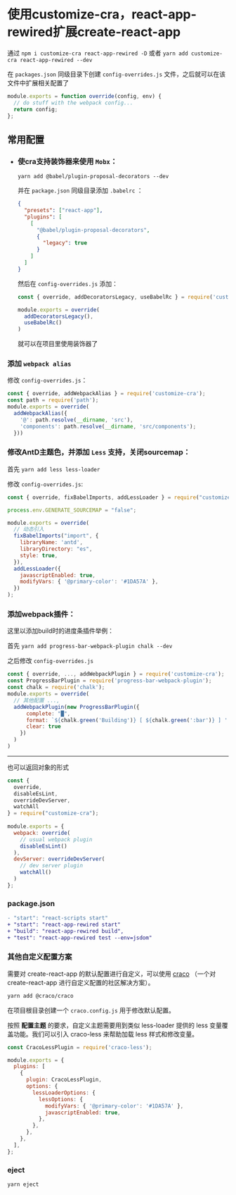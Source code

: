 # 使用customize-cra，react-app-rewired扩展create-react-app

通过 `npm i customize-cra react-app-rewired -D` 或者 `yarn add customize-cra react-app-rewired --dev`

在 `packages.json` 同级目录下创建 `config-overrides.js` 文件，之后就可以在该文件中扩展相关配置了

```js
module.exports = function override(config, env) {
  // do stuff with the webpack config...
  return config;
};
```



## 常用配置

- ### 使cra支持装饰器来使用 `Mobx`：

  `yarn add @babel/plugin-proposal-decorators --dev`

  并在 `package.json` 同级目录添加 `.babelrc` ：

  ```json
  {
    "presets": ["react-app"],
    "plugins": [
      [
        "@babel/plugin-proposal-decorators",
        {
          "legacy": true
        }
      ]
    ]
  }
  ```

  然后在 `config-overrides.js` 添加：

  ```javascript
  const { override, addDecoratorsLegacy, useBabelRc } = require('customize-cra');
  
  module.exports = override(
    addDecoratorsLegacy(),
    useBabelRc()
  )
  ```

  就可以在项目里使用装饰器了

### 添加 `webpack alias`

修改 `config-overrides.js`：

```javascript
const { override, addWebpackAlias } = require('customize-cra');
const path = require('path');
module.exports = override(
  addWebpackAlias({
    '@': path.resolve(__dirname, 'src'),
    'components': path.resolve(__dirname, 'src/components');
  }))
```

### 修改AntD主题色，并添加 `Less` 支持，关闭sourcemap：

首先 `yarn add less less-loader`

修改 `config-overrides.js`:

```javascript
const { override, fixBabelImports, addLessLoader } = require("customize-cra");

process.env.GENERATE_SOURCEMAP = "false";

module.exports = override(
  // 动态引入
  fixBabelImports("import", {
    libraryName: 'antd',
    libraryDirectory: "es",
    style: true,
  }),
  addLessLoader({
    javascriptEnabled: true,
    modifyVars: { '@primary-color': '#1DA57A' },
  })
);
```

### 添加webpack插件：

这里以添加build时的进度条插件举例：

首先 `yarn add progress-bar-webpack-plugin chalk --dev`

之后修改 `config-overrides.js`

```javascript
const { override, ..., addWebpackPlugin } = require('customize-cra');
const ProgressBarPlugin = require('progress-bar-webpack-plugin');
const chalk = require('chalk');
module.exports = override(
  // 其他配置 ...,
  addWebpackPlugin(new ProgressBarPlugin({
      complete: "█",
      format: `${chalk.green('Building')} [ ${chalk.green(':bar')} ] ':msg:' ${chalk.bold('(:percent)')}`,
      clear: true
    })
  )
)
```

------

也可以返回对象的形式

```js
const {
  override,
  disableEsLint,
  overrideDevServer,
  watchAll 
} = require("customize-cra");
 
module.exports = {
  webpack: override(
    // usual webpack plugin
    disableEsLint()
  ),
  devServer: overrideDevServer(
    // dev server plugin
    watchAll()
  )
};
```

### package.json

```diff
- "start": "react-scripts start"
+ "start": "react-app-rewired start"
+ "build": "react-app-rewired build",
+ "test": "react-app-rewired test --env=jsdom"
```

### 其他自定义配置方案

需要对 create-react-app 的默认配置进行自定义，可以使用 [craco](https://github.com/gsoft-inc/craco) （一个对 create-react-app 进行自定义配置的社区解决方案）。

```bash
yarn add @craco/craco
```

在项目根目录创建一个 `craco.config.js` 用于修改默认配置。

按照 **配置主题** 的要求，自定义主题需要用到类似 less-loader 提供的 less 变量覆盖功能。我们可以引入 craco-less 来帮助加载 less 样式和修改变量。

```js
const CracoLessPlugin = require('craco-less');

module.exports = {
  plugins: [
    {
      plugin: CracoLessPlugin,
      options: {
        lessLoaderOptions: {
          lessOptions: {
            modifyVars: { '@primary-color': '#1DA57A' },
            javascriptEnabled: true,
          },
        },
      },
    },
  ],
};
```

### eject

```bash
yarn eject
```

